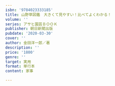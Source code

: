 ```yaml
---
isbn: '9784023333185'
title: 山野草図鑑　大きくて見やすい！比べてよくわかる！
volume: ''
series: アサヒ園芸ＢＯＯＫ
publisher: 朝日新聞出版
pubdate: '2020-03-30'
cover: ''
author: 金田洋一郎／著
description: ''
price: '1800'
genre: ''
target: 実用
format: 単行本
content: 家事

---
```

